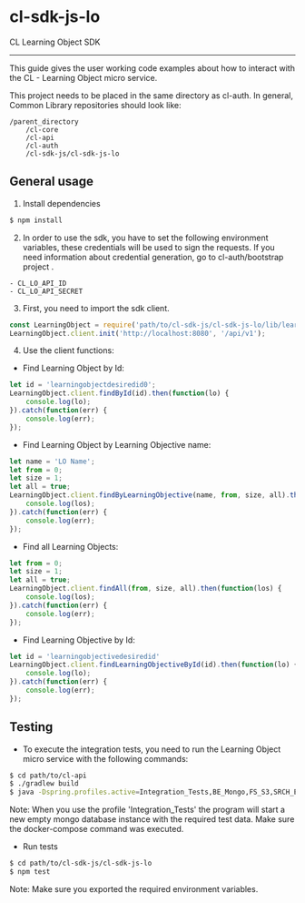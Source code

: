 # cl-sdk-js-lo

CL Learning Object SDK

---

This guide gives the user working code examples about how to interact with the CL - Learning Object micro service.

This project needs to be placed in the same directory as cl-auth. In general, Common Library repositories should look like:

    /parent_directory
        /cl-core
        /cl-api
        /cl-auth
        /cl-sdk-js/cl-sdk-js-lo


## General usage

1.  Install dependencies
```bash
$ npm install
```

2.  In order to use the sdk, you have to set the following environment variables, these credentials will be used to sign the requests. If you need information about credential generation, go to cl-auth/bootstrap project .
```text
- CL_LO_API_ID
- CL_LO_API_SECRET
```

3.  First, you need to import the sdk client.
```javascript
const LearningObject = require('path/to/cl-sdk-js/cl-sdk-js-lo/lib/learning_object');
LearningObject.client.init('http://localhost:8080', '/api/v1');
```

4.  Use the client functions:

  - Find Learning Object by Id:
```javascript
let id = 'learningobjectdesiredid0';
LearningObject.client.findById(id).then(function(lo) {
    console.log(lo);
}).catch(function(err) {
    console.log(err);
});
```

  - Find Learning Object by Learning Objective name:
```javascript
let name = 'LO Name';
let from = 0;
let size = 1;
let all = true;
LearningObject.client.findByLearningObjective(name, from, size, all).then(function(los) {
    console.log(los);
}).catch(function(err) {
    console.log(err);
});
```

  - Find all Learning Objects:
```javascript
let from = 0;
let size = 1;
let all = true;
LearningObject.client.findAll(from, size, all).then(function(los) {
    console.log(los);
}).catch(function(err) {
    console.log(err);
});
```

  - Find Learning Objective by Id:
```javascript
let id = 'learningobjectivedesiredid'
LearningObject.client.findLearningObjectiveById(id).then(function(lo) {
    console.log(lo);
}).catch(function(err) {
    console.log(err);
});
```


## Testing

- To execute the integration tests, you need to run the Learning Object micro service with the following commands:

```bash
$ cd path/to/cl-api
$ ./gradlew build
$ java -Dspring.profiles.active=Integration_Tests,BE_Mongo,FS_S3,SRCH_ES -jar build/libs/*.jar
```

Note: When you use the profile 'Integration_Tests' the program will start a new empty mongo database instance with the required test data. Make sure the docker-compose command was executed.

- Run tests

```bash
$ cd path/to/cl-sdk-js/cl-sdk-js-lo
$ npm test
```

Note: Make sure you exported the required environment variables.
